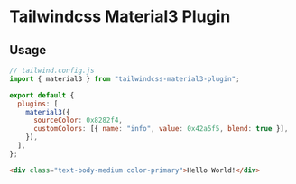 # Tailwindcss Material3 Plugin

## Usage

```javascript
// tailwind.config.js
import { material3 } from "tailwindcss-material3-plugin";

export default {
  plugins: [
    material3({
      sourceColor: 0x8282f4,
      customColors: [{ name: "info", value: 0x42a5f5, blend: true }],
    }),
  ],
};
```

```html
<div class="text-body-medium color-primary">Hello World!</div>
```
